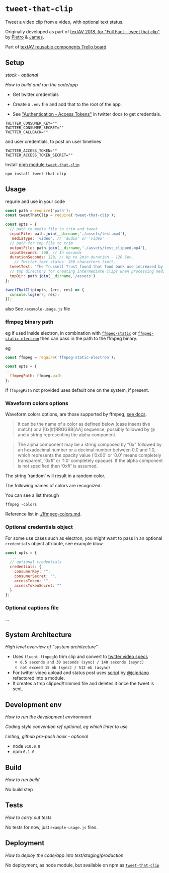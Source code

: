 # `tweet-that-clip`
Tweet a video clip from a video, with optional text status.

Originally developed as part of [textAV 2018, for "Full Fact - tweet that clip"](https://textav.gitbook.io/textav-event-2018/unconference-projects/full-fact-tweet-that-clip) by [Pietro](https://github.com/pietrop) & [James](https://github.com/jamesdools).
 
Part of [textAV reusable components Trello board](https://trello.com/c/HBOdqlCz)

## Setup

_stack - optional_

_How to build and run the code/app_

 
- Get twitter credentials
- Create a `.env` file and add that to the root of the app.

- See ["Authentication - Access Tokens"](https://developer.twitter.com/en/docs/basics/authentication/guides/access-tokens.html) in twitter docs to get credentials. 

```
TWITTER_CONSUMER_KEY=""
TWITTER_CONSUMER_SECRET=""
TWITTER_CALLBACK=""
```

and user credentials, to post on user timelines
```
TWITTER_ACCESS_TOKEN=""
TWITTER_ACCESS_TOKEN_SECRET=""
```


Install [npm module `tweet-that-clip`](https://www.npmjs.com/package/tweet-that-clip)

```
npm install tweet-that-clip
```

## Usage

requrie and use in your code 

```js
const path = require('path');
const tweetThatClip = require('tweet-that-clip');

const opts = {
  // path to media file to trim and tweet
  inputFile: path.join(__dirname,'./assets/test.mp4'),
   mediaType: 'video', // 'audio' or 'video'
  // path for tmp file to trim
  outputFile: path.join(__dirname,'./assets/test_clipped.mp4'),
  inputSeconds: 300, // In seconds 
  durationSeconds: 120, // Up to 2min duration - 120 Sec.
    // Twitter text status  280 characters limit.
  tweetText: 'The Trussell Trust found that food bank use increased by 52% in a year in areas where Universal Credit has been rolled out. The National Audit Office observed similar findings https://fullfact.org/economy/universal-credit-driving-people-food-banks/',
  // tmp directory for creating intermediate clips when processing media
  tmpDir: path.join(__dirname,'/assets')
};

tweetThatClip(opts, (err, res) => {
  console.log(err, res);
});
```

also See `/example-usage.js` file


### ffmpeg binary path

eg if used inside electron, in combination with [`ffmpeg-static`](https://www.npmjs.com/package/ffmpeg-static) or [`ffmpeg-static-electron`](https://www.npmjs.com/package/ffmpeg-static-electron) then can pass in the path to the ffmpeg binary.

eg
```js
const ffmpeg = require('ffmpeg-static-electron');

const opts = {
...
  ffmpegPath: ffmpeg.path
};
```

If `ffmpegPath` not provided uses default one on the system, if present.

### Waveform colors options

Waveform colors options, are those supported by ffmpeg, [see docs](https://ffmpeg.org/ffmpeg-utils.html#Color).

>It can be the name of a color as defined below (case insensitive match) or a [0x|#]RRGGBB[AA] sequence, possibly followed by @ and a string representing the alpha component.

> The alpha component may be a string composed by "0x" followed by an hexadecimal number or a decimal number between 0.0 and 1.0, which represents the opacity value (‘0x00’ or ‘0.0’ means completely transparent, ‘0xff’ or ‘1.0’ completely opaque). If the alpha component is not specified then ‘0xff’ is assumed.

The string ‘random’ will result in a random color.

The following names of colors are recognized:

You can see a list through 
```
ffmpeg -colors 
```

Reference list in [./ffmpeg-colors.md](./ffmpeg-colors.md).

### Optional credentials object
For some use cases such as electron, you might want to pass in an optional `credentials` object attribute, see example blow

```js
const opts = {
  ...
  // optional credentials 
  credentials: {
    consumerKey: "",
    consumerSecret: "",
    accessToken: "",
    accessTokenSecret: ""
  }
};
```

### Optional captions file

...
 

## System Architecture
_High level overview of "system architecture"_

- Uses `fluent-ffmpeg`to trim clip and convert to [twitter video specs]( https://developer.twitter.com/en/docs/media/upload-media/uploading-media/media-best-practices) 
  - `0.5 seconds and 30 seconds (sync) / 140 seconds (async) `
  - `not exceed 15 mb (sync) / 512 mb (async)`
- For twitter video upload and status post uses [script](https://gist.github.com/jcipriano/91bff4cb4ea51c355453161b6da02986) by [@jcipriano](https://gist.github.com/jcipriano) refactored into a module.
 - It creates a tmp clipped/trimmed file and deletes it once the tweet is sent.

## Development env

 _How to run the development environment_

_Coding style convention ref optional, eg which linter to use_

_Linting, github pre-push hook - optional_


 - node `v10.0.0`
 - npm `6.1.0`

## Build

_How to run build_

No build step

## Tests

_How to carry out tests_

No tests for now, just `example-usage.js` files.
 

## Deployment

_How to deploy the code/app into test/staging/production_

No deployment, as node module, but available on npm as [`tweet-that-clip`](https://www.npmjs.com/package/tweet-that-clip)



<!-- 
TODO:

- [ ] could use some kind of tmp library to decide where to store tmp trimmed clip to then delete it when done? - not sure about pros and cons

 -->